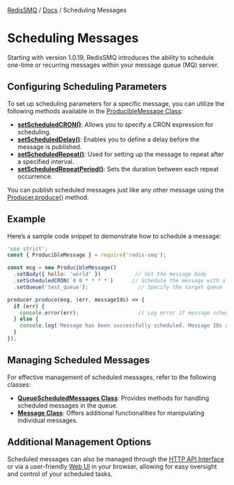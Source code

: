 [RedisSMQ](../README.md) / [Docs](README.md) / Scheduling Messages

# Scheduling Messages

Starting with version 1.0.19, RedisSMQ introduces the ability to schedule one-time or recurring messages within your 
message queue (MQ) server.

## Configuring Scheduling Parameters

To set up scheduling parameters for a specific message, you can utilize the following methods available in the [ProducibleMessage Class](api/classes/ProducibleMessage.md):

- **[setScheduledCRON()](api/classes/ProducibleMessage.md#setscheduledcron)**: Allows you to specify a CRON expression for scheduling.
- **[setScheduledDelay()](api/classes/ProducibleMessage.md#setscheduleddelay)**: Enables you to define a delay before the message is published.
- **[setScheduledRepeat()](api/classes/ProducibleMessage.md#setscheduledrepeat)**: Used for setting up the message to repeat after a specified interval.
- **[setScheduledRepeatPeriod()](api/classes/ProducibleMessage.md#setscheduledrepeatperiod)**: Sets the duration between each repeat occurrence.

You can publish scheduled messages just like any other message using the [Producer.produce()](api/classes/Producer.md#produce) method.

## Example

Here’s a sample code snippet to demonstrate how to schedule a message:

```javascript
'use strict';
const { ProducibleMessage } = require('redis-smq');

const msg = new ProducibleMessage()
  .setBody({ hello: 'world' })           // Set the message body
  .setScheduledCRON(`0 0 * * * *`)      // Schedule the message with a CRON expression
  .setQueue('test_queue');                // Specify the target queue

producer.produce(msg, (err, messageIds) => {
  if (err) {
    console.error(err);                   // Log error if message scheduling fails
  } else {
    console.log('Message has been successfully scheduled. Message IDs are: ', messageIds.join(','));
  }
});
```

## Managing Scheduled Messages

For effective management of scheduled messages, refer to the following classes:

- **[QueueScheduledMessages Class](api/classes/QueueScheduledMessages.md)**: Provides methods for handling scheduled messages in the queue.
- **[Message Class](api/classes/Message.md)**: Offers additional functionalities for manipulating individual messages.

## Additional Management Options

Scheduled messages can also be managed through the [HTTP API Interface](https://github.com/weyoss/redis-smq-monitor) or 
via a user-friendly [Web UI](https://github.com/weyoss/redis-smq-monitor-client) in your browser, allowing for easy 
oversight and control of your scheduled tasks.

